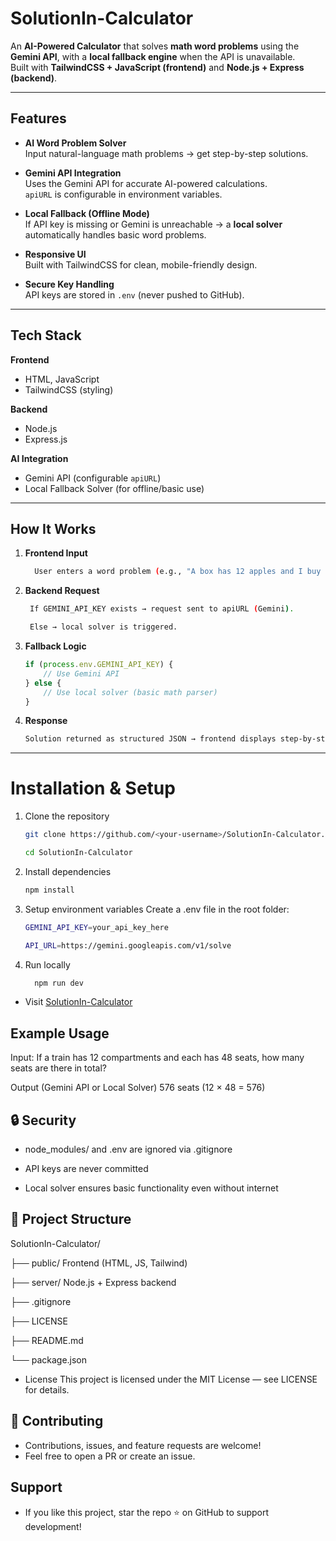 # SolutionIn-Calculator

An **AI-Powered Calculator** that solves **math word problems** using the **Gemini API**, with a **local fallback engine** when the API is unavailable.  
Built with **TailwindCSS + JavaScript (frontend)** and **Node.js + Express (backend)**.

---

## Features

- **AI Word Problem Solver**  
  Input natural-language math problems → get step-by-step solutions.

- **Gemini API Integration**  
  Uses the Gemini API for accurate AI-powered calculations.  
  `apiURL` is configurable in environment variables.

- **Local Fallback (Offline Mode)**  
  If API key is missing or Gemini is unreachable → a **local solver** automatically handles basic word problems.

- **Responsive UI**  
  Built with TailwindCSS for clean, mobile-friendly design.

- **Secure Key Handling**  
  API keys are stored in `.env` (never pushed to GitHub).

---

## Tech Stack

**Frontend**  
- HTML, JavaScript  
- TailwindCSS (styling)

**Backend**  
- Node.js  
- Express.js

**AI Integration**  
- Gemini API (configurable `apiURL`)  
- Local Fallback Solver (for offline/basic use)

---

## How It Works

1. **Frontend Input**  
      ```bash
        User enters a word problem (e.g., "A box has 12 apples and I buy 3 boxes, how many apples in total?").  

2. **Backend Request** 
   ```bash
    If GEMINI_API_KEY exists → request sent to apiURL (Gemini).
   
    Else → local solver is triggered.  

4. **Fallback Logic**  
   ```js
   if (process.env.GEMINI_API_KEY) {
       // Use Gemini API
   } else {
       // Use local solver (basic math parser)
   }
5. **Response**
      ```bash
      Solution returned as structured JSON → frontend displays step-by-step answer.

**********************************************************************************************************************************************************************************


# Installation & Setup

1. Clone the repository
   ```bash
   git clone https://github.com/<your-username>/SolutionIn-Calculator.git
   
   cd SolutionIn-Calculator

2. Install dependencies
   ```bash
   npm install

3. Setup environment variables
   Create a .env file in the root folder:
     ```bash
   GEMINI_API_KEY=your_api_key_here
     
   API_URL=https://gemini.googleapis.com/v1/solve 

4. Run locally
    ```bash
      npm run dev

- Visit [SolutionIn-Calculator](https://ranjeetkumar228.github.io/SolutionIn-Calculator/)



## Example Usage

Input:
If a train has 12 compartments and each has 48 seats, how many seats are there in total?

Output (Gemini API or Local Solver)
576 seats (12 × 48 = 576)


## 🔒 Security

- node_modules/ and .env are ignored via .gitignore

- API keys are never committed

- Local solver ensures basic functionality even without internet


## 📂 Project Structure  
SolutionIn-Calculator/

├── public/            Frontend (HTML, JS, Tailwind)

├── server/            Node.js + Express backend

├── .gitignore

├── LICENSE

├── README.md

└── package.json

- License
This project is licensed under the MIT License — see LICENSE for details.
## 🤝 Contributing

- Contributions, issues, and feature requests are welcome!
- Feel free to open a PR or create an issue.

## Support

- If you like this project, star the repo ⭐ on GitHub to support development!
